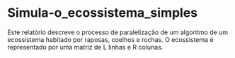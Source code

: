 # Simula-o_ecossistema_simples
Este relatório descreve o processo de paralelização de um algoritmo de um ecossistema habitado por raposas, coelhos e rochas. O ecossistema é representado por uma matriz de L linhas e R colunas.
